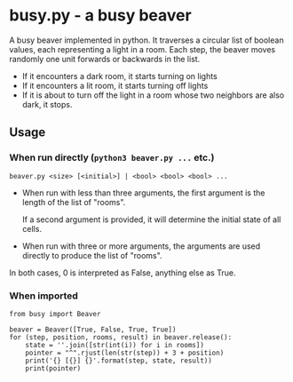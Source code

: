 # busy.py - a busy beaver

A busy beaver implemented in python.
It traverses a circular list of boolean values, each representing a light in a room. Each step, the beaver 
moves randomly one unit forwards or backwards in the list.

 * If it encounters a dark room, it starts turning on lights
 * If it encounters a lit room, it starts turning off lights
 * If it is about to turn off the light in a room whose two neighbors are also dark, it stops.
 
## Usage

### When run directly (```python3 beaver.py ...``` etc.)

```beaver.py <size> [<initial>] | <bool> <bool> <bool> ...```

 * When run with less than three arguments, the first argument is the length of the list of "rooms".

   If a second argument is provided, it will determine the initial state of all cells.
   
 * When run with three or more arguments, the arguments are used directly to produce the list of "rooms".
 
In both cases, 0 is interpreted as False, anything else as True.

### When imported

```python3
from busy import Beaver

beaver = Beaver([True, False, True, True])
for (step, position, rooms, result) in beaver.release():
    state = ''.join([str(int(i)) for i in rooms])
    pointer = "^".rjust(len(str(step)) + 3 + position)
    print('{} [{}] {}'.format(step, state, result))
    print(pointer)
```
